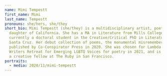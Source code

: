 ```yaml
---
name: Mimi Tempestt
first_name: Mimi
last_name: Tempestt
pronouns: she/hers, she/they
short_bio: Mimi Tempestt (she/they) is a multidisciplinary artist, poet, and
  daughter of California. She has a MA in Literature from Mills College, and is
  currently a doctoral student in the Creative/Critical PhD in Literature at UC
  Santa Cruz. Her debut collection of poems, the monumental misrememberings, was
  published by Co-Conspirator Press in 2020. She was chosen for Lambda Literary
  Writers Retreat for Emerging LGBTQ Voices for poetry in 2021, and is currently
  a creative fellow at The Ruby in San Francisco.
portraits:
  - media: 2020/11/mimi-tempestt
---
```

